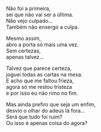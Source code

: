 Não foi a primeira,  
sei que não vai ser a última.  
Não vejo culpado...  
Também não enxergo a culpa.  

Mesmo assim,  
abro a porta só mais uma vez.  
Sem certezas,  
apenas talvez...  

Talvez que parece certeza,  
joguei todas as cartas na mesa.  
E acho que me faltou frieza,  
agora só me restou tristeza  
e por isso eu não rimo no fim.  

Mas ainda prefiro que seja um enfim,  
desvio o olhar do adeus lá fora...  
Será que tudo foi ruim?  
Ou isso é apenas coisa do agora?  
